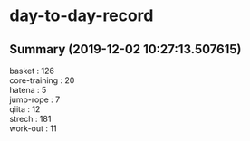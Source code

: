 # day-to-day-record  
## Summary  (2019-12-02 10:27:13.507615)  
basket : 126  
core-training : 20  
hatena : 5  
jump-rope : 7  
qiita : 12  
strech : 181  
work-out : 11  
